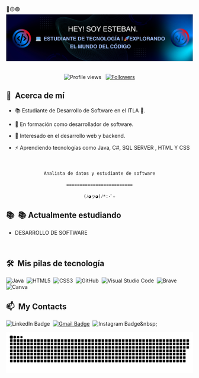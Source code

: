 <div>
🔴🟡🟢

<br>

</div>


<div align="center">
  <img src="Blue Gradient Geometric 3D Computer Welcome Google Classroom Header.png"/>
</div>

<br>
<p align="center">
  <img src="https://komarev.com/ghpvc/?username=Pepyn0&color=blueviolet" alt="Profile views" />
  &nbsp;
  <a href="https://github.com/Pepyn0?tab=followers">
    <img src="https://img.shields.io/github/followers/Pepyn0?style=social" alt="Followers" />
  </a>
</p>


<div>

  ## 🧭 &nbsp;Acerca de mí

  - 📚 Estudiante de Desarrollo de Software en el ITLA 🔭.
  <!-- - 🔭 I'm currently working on <a href="#">MyJob</a> -->

  - 🌱 En formación como desarrollador de software.

  - 🚀 Interesado en el desarrollo web y backend.
    
  - ⚡ Aprendiendo tecnologías como Java, C#, SQL SERVER , HTML Y CSS

  <br>
  

</div>


<div align="center">

  `Analista de datos y estudiante de software`
  <br>

  `=========================`
  <br>

  `(ﾉ◕ヮ◕)ﾉ*:･ﾟ✧`
</div>


<div>

  ## 📚 &nbsp;📚 Actualmente estudiando

  - DESARROLLO DE SOFTWARE
  <br>

</div>

<div>

  ## 🛠️ &nbsp;Mis pilas de tecnología

  ![Java](https://img.shields.io/badge/java-%23ED8B00.svg?style=for-the-badge&logo=java&logoColor=white)&nbsp;
  ![HTML5](https://img.shields.io/badge/html5-%23E34F26.svg?style=for-the-badge&logo=html5&logoColor=white)&nbsp;
  ![CSS3](https://img.shields.io/badge/css3-%231572B6.svg?style=for-the-badge&logo=css3&logoColor=white)&nbsp;
  ![GitHub](https://img.shields.io/badge/github-%23121011.svg?style=for-the-badge&logo=github&logoColor=white)&nbsp;
  ![Visual Studio Code](https://img.shields.io/badge/Visual%20Studio%20Code-0078d7.svg?style=for-the-badge&logo=visual-studio-code&logoColor=white)&nbsp;
  ![Brave](https://img.shields.io/badge/Brave-FB542B?style=for-the-badge&logo=Brave&logoColor=white)&nbsp;
  ![Canva](https://img.shields.io/badge/Canva-%2300C4CC.svg?style=for-the-badge&logo=Canva&logoColor=white)&nbsp;

</div>



<div>

  ## 📫 &nbsp;My Contacts

  <!-- [![Portfolio Badge](https://img.shields.io/badge/-Portifolio-blueviolet?style=flat-square&logo=Portfolio&logoColor=white)](https://pepyn0.github.io/)&nbsp; -->
  ![LinkedIn Badge](https://img.shields.io/badge/-Esteban_Acosta-blue?style=flat-square&logo=Linkedin&logoColor=white&link=https://www.linkedin.com/in/esteban-josué-mata-acosta-056912252/)&nbsp;
  [![Gmail Badge](https://img.shields.io/badge/-matajosue484@gmail.com-red?style=flat-square&logo=Gmail&logoColor=white)](mailto:matajosue484@gmail.com)&nbsp;
  ![Instagram Badge](https://img.shields.io/badge/-EJMA-EB2A08?style=flat-square&logo=Instagram&logoColor=white](https://www.instagram.com/ejma__26))&nbsp;


</div>


<!-- ![Snake animation](https://github.com/Pepyn0/Pepyn0/blob/output/github-contribution-grid-snake.svg) -->

<div>
  <img src="https://github.com/Pepyn0/Pepyn0/raw/output/github-contribution-grid-snake.svg" alt="snake"></center>
</div>
